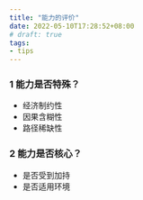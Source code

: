 ```yaml
---
title: "能力的评价"
date: 2022-05-10T17:28:52+08:00
# draft: true
tags:
- tips
---
```


### 1 能力是否特殊？

- 经济制约性
- 因果含糊性
- 路径稀缺性

### 2 能力是否核心？

- 是否受到加持
- 是否适用环境

